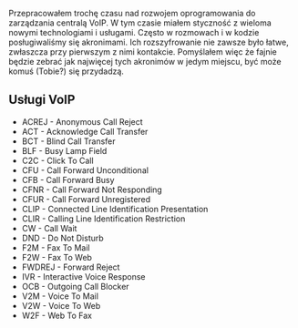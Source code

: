 <p>Przepracowałem trochę czasu nad rozwojem oprogramowania do zarządzania centralą VoIP. W tym czasie miałem styczność z wieloma nowymi technologiami i usługami. Często w rozmowach i w kodzie posługiwaliśmy się akronimami. Ich rozszyfrowanie nie zawsze było łatwe, zwłaszcza przy pierwszym z nimi kontakcie. Pomyślałem więc że fajnie będzie zebrać jak najwięcej tych akronimów w jedym miejscu, być może komuś (Tobie?) się przydadzą.</p>

<h2 id="us%C5%82ugi-voip">Usługi VoIP</h2>

<ul>
<li>ACREJ - Anonymous Call Reject</li>
<li>ACT - Acknowledge Call Transfer</li>
<li>BCT - Blind Call Transfer</li>
<li>BLF - Busy Lamp Field</li>
<li>C2C - Click To Call</li>
<li>CFU - Call Forward Unconditional</li>
<li>CFB - Call Forward Busy</li>
<li>CFNR - Call Forward Not Responding</li>
<li>CFUR - Call Forward Unregistered</li>
<li>CLIP - Connected Line Identification Presentation</li>
<li>CLIR - Calling Line Identification Restriction</li>
<li>CW - Call Wait</li>
<li>DND - Do Not Disturb</li>
<li>F2M - Fax To Mail</li>
<li>F2W - Fax To Web</li>
<li>FWDREJ - Forward Reject</li>
<li>IVR - Interactive Voice Response</li>
<li>OCB - Outgoing Call Blocker</li>
<li>V2M - Voice To Mail</li>
<li>V2W - Voice To Web</li>
<li>W2F - Web To Fax</li>
</ul>
